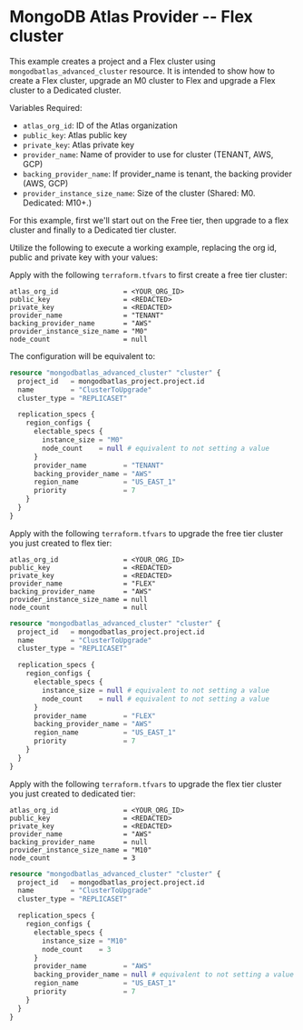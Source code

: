 # MongoDB Atlas Provider -- Flex cluster
This example creates a project and a Flex cluster using `mongodbatlas_advanced_cluster` resource. It is intended to show how to create a Flex cluster, upgrade an M0 cluster to Flex and upgrade a Flex cluster to a Dedicated cluster.

Variables Required:
- `atlas_org_id`: ID of the Atlas organization
- `public_key`: Atlas public key
- `private_key`: Atlas  private key
- `provider_name`: Name of provider to use for cluster (TENANT, AWS, GCP)
- `backing_provider_name`: If provider_name is tenant, the backing provider (AWS, GCP)
- `provider_instance_size_name`: Size of the cluster (Shared: M0. Dedicated: M10+.)

For this example, first we'll start out on the Free tier, then upgrade to a flex cluster and finally to a Dedicated tier cluster.

Utilize the following to execute a working example, replacing the org id, public and private key with your values:

Apply with the following `terraform.tfvars` to first create a free tier cluster:
```
atlas_org_id                = <YOUR_ORG_ID>
public_key                  = <REDACTED>
private_key                 = <REDACTED>
provider_name               = "TENANT"
backing_provider_name       = "AWS"
provider_instance_size_name = "M0"
node_count 					= null
```

The configuration will be equivalent to:

```terraform
resource "mongodbatlas_advanced_cluster" "cluster" {
  project_id   = mongodbatlas_project.project.id
  name         = "ClusterToUpgrade"
  cluster_type = "REPLICASET"

  replication_specs {
    region_configs {
      electable_specs {
        instance_size = "M0"
        node_count    = null # equivalent to not setting a value
      }
      provider_name         = "TENANT"
      backing_provider_name = "AWS"
      region_name           = "US_EAST_1"
      priority              = 7
    }
  }
}
```

Apply with the following `terraform.tfvars` to upgrade the free tier cluster you just created to flex tier:
```
atlas_org_id                = <YOUR_ORG_ID>
public_key                  = <REDACTED>
private_key                 = <REDACTED>
provider_name               = "FLEX"
backing_provider_name       = "AWS"
provider_instance_size_name = null
node_count 					= null
```

```terraform
resource "mongodbatlas_advanced_cluster" "cluster" {
  project_id   = mongodbatlas_project.project.id
  name         = "ClusterToUpgrade"
  cluster_type = "REPLICASET"

  replication_specs {
    region_configs {
      electable_specs {
        instance_size = null # equivalent to not setting a value
        node_count    = null # equivalent to not setting a value
      }
      provider_name         = "FLEX"
      backing_provider_name = "AWS"
      region_name           = "US_EAST_1"
      priority              = 7
    }
  }
}
```

Apply with the following `terraform.tfvars` to upgrade the flex tier cluster you just created to dedicated tier:
```
atlas_org_id                = <YOUR_ORG_ID>
public_key                  = <REDACTED>
private_key                 = <REDACTED>
provider_name               = "AWS"
backing_provider_name       = null
provider_instance_size_name = "M10"
node_count 					= 3
```

```terraform
resource "mongodbatlas_advanced_cluster" "cluster" {
  project_id   = mongodbatlas_project.project.id
  name         = "ClusterToUpgrade"
  cluster_type = "REPLICASET"

  replication_specs {
    region_configs {
      electable_specs {
        instance_size = "M10"
        node_count    = 3
      }
      provider_name         = "AWS"
      backing_provider_name = null # equivalent to not setting a value
      region_name           = "US_EAST_1"
      priority              = 7
    }
  }
}
```
